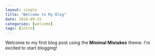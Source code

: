 ```yaml
---
layout: single
title: "Welcome to My Blog"
date: 2024-09-25
categories: [welcome]
tags: [intro]
---
```

Welcome to my first blog post using the **Minimal Mistakes** theme. I’m excited to start blogging!
